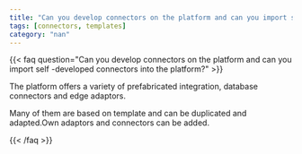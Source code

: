 ```yaml
---
title: "Can you develop connectors on the platform and can you import self -developed connectors into the platform?"
tags: [connectors, templates]
category: "nan"
---
```


<!-- QUESTION -->

{{< faq question="Can you develop connectors on the platform and can you import self -developed connectors into the platform?" >}}

<!-- ANSWER -->

The platform offers a variety of prefabricated integration, database connectors and edge adaptors.

Many of them are based on template and can be duplicated and adapted.Own adaptors and connectors can be added.

{{< /faq >}}
